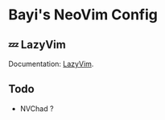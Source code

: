 # Bayi's NeoVim Config

## 💤 LazyVim

Documentation: [LazyVim](https://github.com/LazyVim/LazyVim).

## Todo
 - NVChad ?
